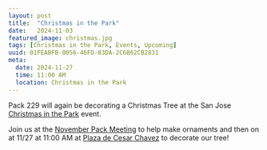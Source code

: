 ```yaml
---
layout: post
title:  "Christmas in the Park"
date:   2024-11-03
featured_image: christmas.jpg
tags: [Christmas in the Park, Events, Upcoming]
uuid: 01FEABFB-0056-46FD-83DA-2C6B62CB2831
meta:
  date: 2024-11-27
  time: 11:00 AM
  location: Christmas in the Park
---
```


Pack 229 will again be decorating a Christmas Tree at the San Jose [Christmas in the Park](https://christmasinthepark.com) event.

Join us at the [November Pack Meeting](/2024/11/01/november-pack-meeting/) to help make ornaments and then on at 11/27 at 11:00 AM at [Plaza de Cesar Chavez](https://maps.apple.com/?address=1%20Paseo%20de%20San%20Antonio%0ASan%20Jose,%20CA%20%2095113%0AUnited%20States&auid=12608692531698440874&ll=37.333000,-121.890210&lsp=9902&q=Christmas%20in%20the%20Park) to decorate our tree!


